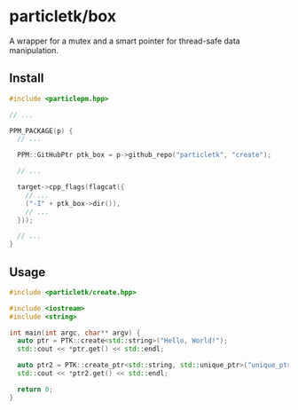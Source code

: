 # particletk/box

A wrapper for a mutex and a smart pointer for thread-safe data manipulation. 

## Install

```cpp
#include <particlepm.hpp>

// ...

PPM_PACKAGE(p) {
  // ...

  PPM::GitHubPtr ptk_box = p->github_repo("particletk", "create");

  // ...

  target->cpp_flags(flagcat({
    // ...
    ("-I" + ptk_box->dir()),
    // ...
  }));

  // ...
}

```

## Usage

```cpp
#include <particletk/create.hpp>

#include <iostream>
#include <string>

int main(int argc, char** argv) {
  auto ptr = PTK::create<std::string>("Hello, World!");
  std::cout << *ptr.get() << std::endl;

  auto ptr2 = PTK::create_ptr<std::string, std::unique_ptr>("unique_ptr");
  std::cout << *ptr2.get() << std::endl;

  return 0;
}
```
